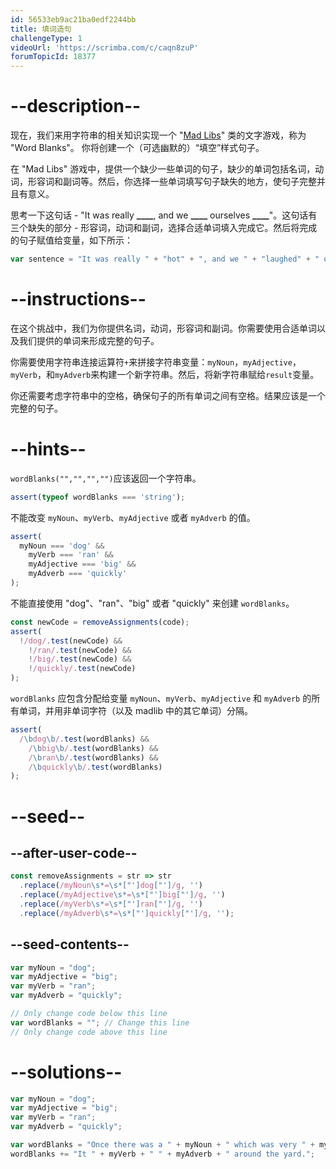 ```yaml
---
id: 56533eb9ac21ba0edf2244bb
title: 填词造句
challengeType: 1
videoUrl: 'https://scrimba.com/c/caqn8zuP'
forumTopicId: 18377
---
```


# --description--

现在，我们来用字符串的相关知识实现一个 "[Mad Libs](https://en.wikipedia.org/wiki/Mad_Libs)" 类的文字游戏，称为 "Word Blanks"。 你将创建一个（可选幽默的）“填空”样式句子。

在 "Mad Libs" 游戏中，提供一个缺少一些单词的句子，缺少的单词包括名词，动词，形容词和副词等。然后，你选择一些单词填写句子缺失的地方，使句子完整并且有意义。

思考一下这句话 - "It was really **\_\_\_\_**, and we **\_\_\_\_** ourselves **\_\_\_\_**"。这句话有三个缺失的部分 - 形容词，动词和副词，选择合适单词填入完成它。然后将完成的句子赋值给变量，如下所示：

```js
var sentence = "It was really " + "hot" + ", and we " + "laughed" + " ourselves " + "silly" + ".";
```

# --instructions--

在这个挑战中，我们为你提供名词，动词，形容词和副词。你需要使用合适单词以及我们提供的单词来形成完整的句子。

你需要使用字符串连接运算符`+`来拼接字符串变量：`myNoun`，`myAdjective`，`myVerb`，和`myAdverb`来构建一个新字符串。然后，将新字符串赋给`result`变量。

你还需要考虑字符串中的空格，确保句子的所有单词之间有空格。结果应该是一个完整的句子。

# --hints--

`wordBlanks("","","","")`应该返回一个字符串。

```js
assert(typeof wordBlanks === 'string');
```

不能改变 `myNoun`、`myVerb`、`myAdjective` 或者 `myAdverb` 的值。

```js
assert(
  myNoun === 'dog' &&
    myVerb === 'ran' &&
    myAdjective === 'big' &&
    myAdverb === 'quickly'
);
```

不能直接使用 "dog"、"ran"、"big" 或者 "quickly" 来创建 `wordBlanks`。

```js
const newCode = removeAssignments(code);
assert(
  !/dog/.test(newCode) &&
    !/ran/.test(newCode) &&
    !/big/.test(newCode) &&
    !/quickly/.test(newCode)
);
```

`wordBlanks` 应包含分配给变量 `myNoun`、`myVerb`、`myAdjective` 和 `myAdverb` 的所有单词，并用非单词字符（以及 madlib 中的其它单词）分隔。

```js
assert(
  /\bdog\b/.test(wordBlanks) &&
    /\bbig\b/.test(wordBlanks) &&
    /\bran\b/.test(wordBlanks) &&
    /\bquickly\b/.test(wordBlanks)
);
```

# --seed--

## --after-user-code--

```js
const removeAssignments = str => str
  .replace(/myNoun\s*=\s*["']dog["']/g, '')
  .replace(/myAdjective\s*=\s*["']big["']/g, '')
  .replace(/myVerb\s*=\s*["']ran["']/g, '')
  .replace(/myAdverb\s*=\s*["']quickly["']/g, '');
```

## --seed-contents--

```js
var myNoun = "dog";
var myAdjective = "big";
var myVerb = "ran";
var myAdverb = "quickly";

// Only change code below this line
var wordBlanks = ""; // Change this line
// Only change code above this line
```

# --solutions--

```js
var myNoun = "dog";
var myAdjective = "big";
var myVerb = "ran";
var myAdverb = "quickly";

var wordBlanks = "Once there was a " + myNoun + " which was very " + myAdjective + ". ";
wordBlanks += "It " + myVerb + " " + myAdverb + " around the yard.";
```
